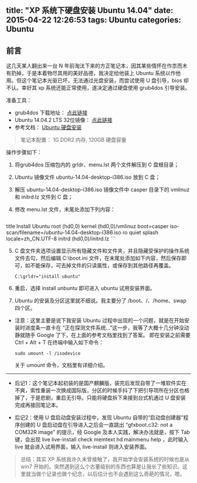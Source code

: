 title: "XP 系统下硬盘安装 Ubuntu 14.04"
date: 2015-04-22 12:26:53
tags: Ubuntu
categories: Ubuntu
---

## 前言

这几天某人翻出来一台 N 年前淘汰下来的方正笔记本，因其某些情怀在作祟而木有扔掉，于是本着物尽其用的美好品德，我决定给他装上 Ubuntu 系统以作他用。但这个笔记本光驱已坏，无法通过光盘安装，而尝试使用 U 盘引导，bios 却不认。幸好其 xp 系统还能正常使用，遂决定通过硬盘使用 grub4dos 引导安装。

准备工具：

- grub4dos 下载地址： [点此链接](http://download.gna.org/grub4dos/)
- Ubuntu 14.04.2 LTS 32位镜像： [点此链接](http://www.ubuntu.com/download/desktop)
- 参考文档： [Ubuntu 硬盘安装](http://linux-wiki.cn/wiki/zh-hans/Ubuntu%E7%A1%AC%E7%9B%98%E5%AE%89%E8%A3%85)

>笔记本配置：
>  1G DDR2 内存, 120GB 硬盘容量

<!--more-->



操作步骤如下：

1. 将grub4dos 压缩包内的 grldr、menu.lst 两个文件解压到 C 盘根目录；
2. Ubuntu 镜像文件 ubuntu-14.04-desktop-i386.iso 放到 C 盘；
3. 解压 ubuntu-14.04-desktop-i386.iso 镜像文件中 casper 目录下的 vmlinuz 和 initrd.lz 文件到 C 盘；
4. 修改 menu.lst 文件，末尾处添加下列内容：

    ```
  title Install Ubuntu
  root (hd0,0)
  kernel (hd0,0)/vmlinuz boot=casper iso-scan/filename=/ubuntu-14.04-desktop-i386.iso ro quiet splash locale=zh_CN.UTF-8
  initrd (hd0,0)/initrd.lz
    ```

5. C 盘文件夹选项设置显示所有隐藏文件和文件夹，并且隐藏受保护的操作系统文件去勾，然后编辑 C:\boot.ini 文件，在末尾处添加如下内容，然后保存即可，如不能保存，可去掉文件的只读属性，或保存到其他路径再覆盖。

    ```
    C:\grldr="install ubuntu"
    ```

6. 重启，选择 install unbuntu 即可进入 ubuntu 试用安装界面。
7. Ubuntu 的安装及分区这里就不细说。我主要分了 /boot、/、/home、swap 四个区。

- 注意：这里主要是说下我安装 Ubuntu 过程中出现的一个问题，就是在开始安装时进度条一直卡在 “正在探测文件系统...”这一步，我等了大概十几分钟没动静就随手 Google 了下，在上面的参考文档里找到了答案。 即在安装之前需要 Ctrl + Alt + T 在终端中输入如下命令：

    ```
    sudo umount -l /isodevice
    ```

  关于 umount 命令，文档里有详细介绍。

<hr>

- 后记1：这个笔记本起初装的是国产麒麟版，装完后发现自带了一堆软件实在不爽，索性重装一次换成国际版，分区的时候手抖了下把引导项所在分区也格掉了，于是悲剧，重启无引导。只能将硬盘拆下来接到台式机通过 U 盘安装完成再接回笔记本。

- 后记2：使用 U 盘启动盘安装过程中，发现 Ubuntu 自带的“启动盘创建器”程序创建的 U 盘启动盘在引导进入之后会一直跳出 “gfxboot.c32: not a COM32R image” 的提示，经 Google 及本人实践，解决办法就是，按下 Tab 键，会出现 live live-install check memtext hd mainmenu help ，此时输入 live 就会进入试用界面，输入 live-install 则进入安装界面。 


> 总结：其实 XP 系统我许久未曾接触了，我开始学会安装系统的时候也是从 win7 开始的。突然遇到这么个古董级别的东西也算是让我长了些知识。这里就当做个记录也做个纪念，以后估计也不会遇到这么奇葩的情况，嗯。
>
